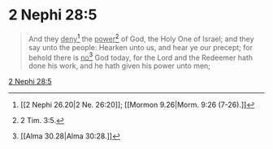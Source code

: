 # 2 Nephi 28:5

> And they <u>deny</u>[^a] the <u>power</u>[^b] of God, the Holy One of Israel; and they say unto the people: Hearken unto us, and hear ye our precept; for behold there is <u>no</u>[^c] God today, for the Lord and the Redeemer hath done his work, and he hath given his power unto men;

[2 Nephi 28:5](https://www.churchofjesuschrist.org/study/scriptures/bofm/2-ne/28?lang=eng&id=p5#p5)


[^a]: [[2 Nephi 26.20|2 Ne. 26:20]]; [[Mormon 9.26|Morm. 9:26 (7-26).]]
[^b]: 2 Tim. 3:5.
[^c]: [[Alma 30.28|Alma 30:28.]]
